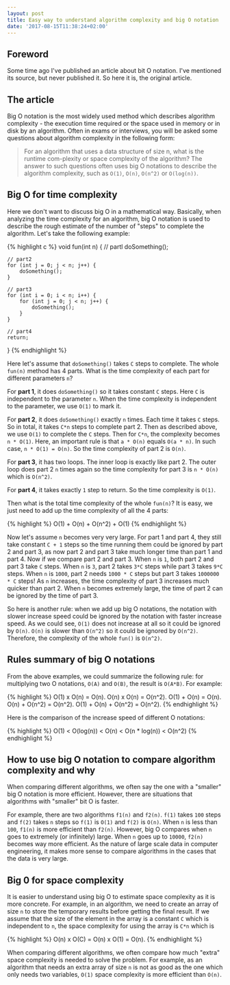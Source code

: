 ```yaml
---
layout: post
title: Easy way to understand algorithm complexity and big O notation
date: '2017-08-15T11:38:24+02:00'
---
```


## Foreword

Some time ago I've published an article about bit O notation. I've mentioned its source, but never published it. So here it is, the original article.

## The article

Big O notation is the most widely used method which describes algorithm complexity - the execution time required or the space used in memory or in disk by an algorithm. Often in exams or interviews, you will be asked some questions about algorithm complexity in the following form:

> For an algorithm that uses a data structure of size n, what is the runtime com-plexity or space complexity of the algorithm? The answer to such questions often uses big O notations to describe the algorithm complexity, such as `O(1)`, `O(n)`, `O(n^2)` or `O(log(n))`.

## Big O for time complexity

Here we don't want to discuss big O in a mathematical way. Basically, when analyzing the time complexity for an algorithm, big O notation is used to describe the rough estimate of the number of "steps" to complete the algorithm. Let's take the following example:

{% highlight c %}
void fun(int n) {
    // partl
    doSomething();

    // part2
    for (int j = 0; j < n; j++) {
        doSomething();
    }

    // part3
    for (int i = 0; i < n; i++) {
        for (int j = 0; j < n; j++) {
            doSomething();
        }
    }

    // part4
    return;
}
{% endhighlight %}

Here let's assume that `doSomething()` takes `C` steps to complete. The whole `fun(n)` method has 4 parts. What is the time complexity of each part for different parameters `n`?

For **part 1**, it does `doSomething()` so it takes constant `C` steps. Here `C` is independent to the parameter `n`. When the time complexity is independent to the parameter, we use `O(1)` to mark it.

For **part 2**, it does `doSomething()` exactly `n` times. Each time it takes `C` steps. So in total, it takes `C*n` steps to complete part 2. Then as described above, we use `O(1)` to complete the `C` steps. Then for `C*n`, the complexity becomes `n * O(1)`. Here, an important rule is that `a * O(n)` equals `O(a * n)`. In such case, `n * O(1) = O(n)`. So the time complexity of part 2 is `O(n)`.

For **part 3**, it has two loops. The inner loop is exactly like part 2. The outer loop does part 2 `n` times again so the time complexity for part 3 is `n * O(n)` which is `O(n^2)`.

For **part 4**, it takes exactly `1` step to return. So the time complexity is `O(1)`.

Then what is the total time complexity of the whole `fun(n)`? It is easy, we just need to add up the time complexity of all the 4 parts:

{% highlight %}
O(1) + O(n) + O(n^2) + O(1)
{% endhighlight %}

Now let's assume `n` becomes very very large. For part 1 and part 4, they still take constant `C + 1` steps so the time running them could be ignored by part 2 and part 3, as now part 2 and part 3 take much longer time than part 1 and part 4. Now if we compare part 2 and part 3. When `n` is `1`, both part 2 and part 3 take `C` steps. When `n` is `3`, part 2 takes `3*C` steps while part 3 takes `9*C` steps. When `n` is `1000`, part 2 needs `1000 * C` steps but part 3 takes `1000000 * C` steps! As `n` increases, the time complexity of part 3 increases much quicker than part 2. When `n` becomes extremely large, the time of part 2 can be ignored by the time of part 3.

So here is another rule: when we add up big O notations, the notation with slower increase speed could be ignored by the notation with faster increase speed. As we could see, `O(1)` does not increase at all so it could be ignored by `O(n)`. `O(n)` is slower than `O(n^2)` so it could be ignored by `O(n^2)`. Therefore, the complexity of the whole `fun()` is `O(n^2)`.

## Rules summary of big O notations

From the above examples, we could summarize the following rule: for multiplying two O notations, `O(A)` and `O(B)`, the result is `O(A*B)`. For example:

{% highlight %}
O(1) x O(n) = O(n).
O(n) x O(n) = O(n^2).
O(1) + O(n) = O(n).
O(n) + O(n^2) = O(n^2).
O(1) + O(n) + O(n^2) = O(n^2).
{% endhighlight %}

Here is the comparison of the increase speed of different O notations:

{% highlight %}
O(1) < O(log(n)) < O(n) < O(n * log(n)) < O(n^2)
{% endhighlight %}

## How to use big O notation to compare algorithm complexity and why

When comparing different algorithms, we often say the one with a "smaller" big O notation is more efficient. However, there are situations that algorithms with "smaller" bit O is faster.

For example, there are two algorithms `f1(n)` and `f2(n)`. `f(1)` takes `100` steps and `f(2)` takes `n` steps so `f(1)` is `O(1)` and `f(2)` is `O(n)`. When `n` is less than `100`, `f1(n)` is more efficient than `f2(n)`. However, big O compares when `n` goes to extremely (or infinitely) large. When `n` goes up to `10000`, `f2(n)` becomes way more efficient. As the nature of large scale data in computer engineering, it makes more sense to compare algorithms in the cases that the data is very large.

## Big 0 for space complexity

It is easier to understand using big O to estimate space complexity as it is more concrete. For example, in an algorithm, we need to create an array of size `n` to store the temporary results before getting the final result. If we assume that the size of the element in the array is a constant `C` which is independent to `n`, the space complexity for using the array is `C*n` which is

{% highlight %}
O(n) x O(C) = O(n) x O(1) = O(n).
{% endhighlight %}

When comparing different algorithms, we often compare how much "extra" space complexity is needed to solve the problem. For example, as an algorithm that needs an extra array of size `n` is not as good as the one which only needs two variables, `O(1)` space complexity is more efficient than `O(n)`.
